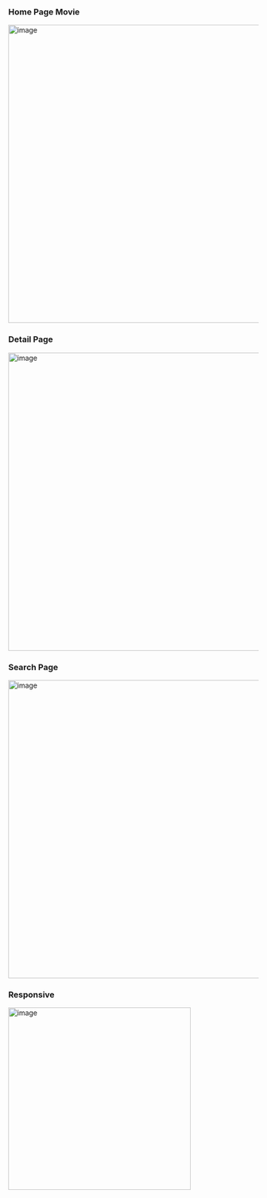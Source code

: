 ### Home Page Movie
<img width="600" alt="image" src="https://user-images.githubusercontent.com/98692987/178696556-507e94fd-23b8-4435-9685-cf9f870ef599.png">

### Detail Page
<img width="600" alt="image" src="https://user-images.githubusercontent.com/98692987/178696715-2c68dd7c-94d9-4b2a-a6c3-dd8d7b2d2226.png">

### Search Page
<img width="600" alt="image" src="https://user-images.githubusercontent.com/98692987/178696772-6e9fc6aa-38c5-40e0-bdb4-3af54f4d2af4.png">


### Responsive 
<img width="367" alt="image" src="https://user-images.githubusercontent.com/98692987/178696894-8dc27acc-5311-4839-bf04-5818ab967058.png">
